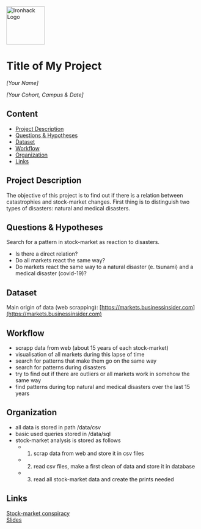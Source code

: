 <img src="https://bit.ly/2VnXWr2" alt="Ironhack Logo" width="100"/>

# Title of My Project
*[Your Name]*

*[Your Cohort, Campus & Date]*

## Content
- [Project Description](#project-description)
- [Questions & Hypotheses](#questions-hypotheses)
- [Dataset](#dataset)
- [Workflow](#workflow)
- [Organization](#organization)
- [Links](#links)

## Project Description
The objective of this project is to find out if there is a relation between catastrophies and stock-market changes. First thing is to distinguish two types of disasters: natural and medical disasters.

## Questions & Hypotheses
Search for a pattern in stock-market as reaction to disasters.
* Is there a direct relation?
* Do all markets react the same way?
* Do markets react the same way to a natural disaster (e. tsunami) and a medical disaster (covid-19)?

## Dataset
Main origin of data (web scrapping):
[https://markets.businessinsider.com](https://markets.businessinsider.com)

## Workflow
* scrapp data from web (about 15 years of each stock-market)
* visualisation of all markets during this lapse of time
* search for patterns that make them go on the same way
* search for patterns during disasters
* try to find out if there are outliers or all markets work in somehow the same way
* find patterns during top natural and medical disasters over the last 15 years

## Organization
- all data is stored in path /data/csv
- basic used queries stored in /data/sql
- stock-market analysis is stored as follows
    - 1. scrap data from web and store it in csv files
    - 2. read csv files, make a first clean of data and store it in database
    - 3. read all stock-market data and create the prints needed

## Links
[Stock-market conspiracy](https://github.com/Cunillet/Project-Week-3-Data-Thieves)  
[Slides](https://docs.google.com/presentation/d/1d-sK06Uu22up8jAKb5cuHWEukF4NzCc0CqFcrAGK2Ow/edit)  
